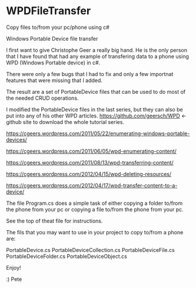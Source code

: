 # WPDFileTransfer
Copy files to/from your pc/phone using c#

Windows Portable Device file transfer

I first want to give Christophe Geer a really big hand. He is the only person that I have found that had any example of transfering data to a phone using WPD (Windows Portable device) in c#.

There were only a few bugs that I had to fix and only a few importnat features that were missing that I added.

The result are a set of PortableDevice files that can be used to do most of the needed CRUD operations.

I modified the PortableDevice files in the last series, but they can also be put into any of his other WPD articles. https://github.com/geersch/WPD <- github site to download the whole tutorial series.

https://cgeers.wordpress.com/2011/05/22/enumerating-windows-portable-devices/

https://cgeers.wordpress.com/2011/06/05/wpd-enumerating-content/

https://cgeers.wordpress.com/2011/08/13/wpd-transferring-content/

https://cgeers.wordpress.com/2012/04/15/wpd-deleting-resources/

https://cgeers.wordpress.com/2012/04/17/wpd-transfer-content-to-a-device/

The file Program.cs does a simple task of either copying a folder to/from the phone from your pc
or  copying a file to/from the phone from your pc.

See the top of theat file for instructions.

The fils that you may want to use in your project to copy to/from a phone are:

   PortableDevice.cs
   PortableDeviceCollection.cs
   PortableDeviceFile.cs
   PortableDeviceFolder.cs
   PortableDeviceObject.cs

   Enjoy!

   :) Pete


